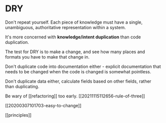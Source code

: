 # DRY

Don't repeat yourself. Each piece of knowledge must have a single, unambiguous, authoritative representation within a system.

It's more concerned with **knowledge/intent duplication** than code duplication.

The test for DRY is to make a change, and see how many places and formats you have to make that change in.

Don't duplicate code into documentation either - explicit documentation that needs to be changed when the code is changed is somewhat pointless.

Don't duplicate data either, calculate fields based on other fields, rather than duplicating.

Be wary of [[refactoring]] too early. [[20211115112656-rule-of-three]]

[[20200307101703-easy-to-change]]

[[principles]]